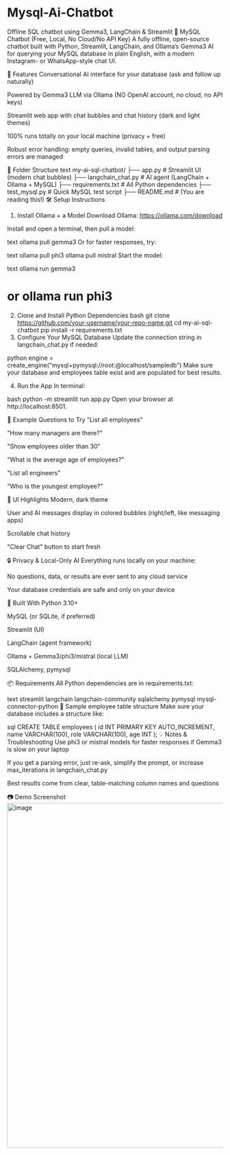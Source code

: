 # Mysql-Ai-Chatbot
Offline SQL chatbot using Gemma3, LangChain &amp; Streamlit
🤖 MySQL Chatbot (Free, Local, No Cloud/No API Key)
A fully offline, open-source chatbot built with Python, Streamlit, LangChain, and Ollama’s Gemma3 AI for querying your MySQL database in plain English, with a modern Instagram- or WhatsApp-style chat UI.

🚀 Features
Conversational AI interface for your database (ask and follow up naturally)

Powered by Gemma3 LLM via Ollama (NO OpenAI account, no cloud, no API keys)

Streamlit web app with chat bubbles and chat history (dark and light themes)

100% runs totally on your local machine (privacy + free)

Robust error handling: empty queries, invalid tables, and output parsing errors are managed

📁 Folder Structure
text
my-ai-sql-chatbot/
├── app.py              # Streamlit UI (modern chat bubbles)
├── langchain_chat.py   # AI agent (LangChain + Ollama + MySQL)
├── requirements.txt    # All Python dependencies
├── test_mysql.py       # Quick MySQL test script
├── README.md           # (You are reading this!)
🛠️ Setup Instructions
1. Install Ollama + a Model
Download Ollama: https://ollama.com/download

Install and open a terminal, then pull a model:

text
ollama pull gemma3
Or for faster responses, try:

text
ollama pull phi3
ollama pull mistral
Start the model:

text
ollama run gemma3
# or ollama run phi3
2. Clone and Install Python Dependencies
bash
git clone https://github.com/your-username/your-repo-name.git
cd my-ai-sql-chatbot
pip install -r requirements.txt
3. Configure Your MySQL Database
Update the connection string in langchain_chat.py if needed:

python
engine = create_engine("mysql+pymysql://root:@localhost/sampledb")
Make sure your database and employees table exist and are populated for best results.

4. Run the App
In terminal:

bash
python -m streamlit run app.py
Open your browser at http://localhost:8501.

💬 Example Questions to Try
"List all employees"

"How many managers are there?"

"Show employees older than 30"

"What is the average age of employees?"

"List all engineers"

"Who is the youngest employee?"

🎨 UI Highlights
Modern, dark theme

User and AI messages display in colored bubbles (right/left, like messaging apps)

Scrollable chat history

"Clear Chat" button to start fresh

🔒 Privacy & Local-Only AI
Everything runs locally on your machine:

No questions, data, or results are ever sent to any cloud service

Your database credentials are safe and only on your device

🧠 Built With
Python 3.10+

MySQL (or SQLite, if preferred)

Streamlit (UI)

LangChain (agent framework)

Ollama + Gemma3/phi3/mistral (local LLM)

SQLAlchemy, pymysql

📦 Requirements
All Python dependencies are in requirements.txt:

text
streamlit
langchain
langchain-community
sqlalchemy
pymysql
mysql-connector-python
📝 Sample employee table structure
Make sure your database includes a structure like:

sql
CREATE TABLE employees (
    id INT PRIMARY KEY AUTO_INCREMENT,
    name VARCHAR(100),
    role VARCHAR(100),
    age INT
);
💡 Notes & Troubleshooting
Use phi3 or mistral models for faster responses if Gemma3 is slow on your laptop

If you get a parsing error, just re-ask, simplify the prompt, or increase max_iterations in langchain_chat.py

Best results come from clear, table-matching column names and questions

📷 Demo Screenshot
<img width="1863" height="803" alt="image" src="https://github.com/user-attachments/assets/f1f55b87-b4b3-4db7-aee5-c88f4fab913c" />

